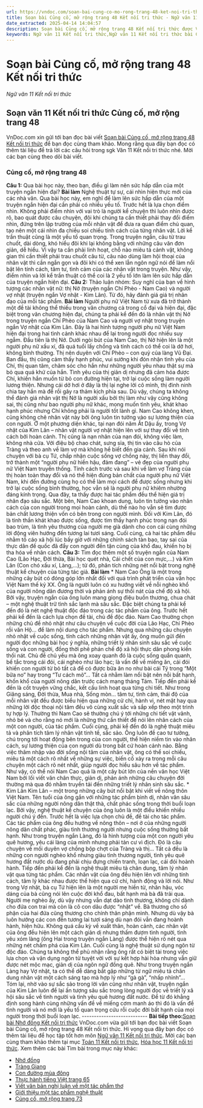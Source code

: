 ```yaml
---
url: https://vndoc.com/soan-bai-cung-co-mo-rong-trang-48-ket-noi-tri-thuc-297893
title: Soạn bài Củng cố, mở rộng trang 48 Kết nối tri thức - Ngữ văn 11 Kết nối tri thức - VnDoc.com
date_extracted: 2025-04-14 14:04:57
description: Soạn bài Củng cố, mở rộng trang 48 Kết nối tri thức được VnDoc.com tổng hợp và xin gửi tới bạn đọc cùng tham khảo. Hi vọng qua đây bạn đọc có thể học tập tốt hơn môn Văn 11 Kết nối tri thức nhé.
keywords: Ngữ văn 11 Kết nối tri thức,Ngữ văn 11 Kết nối tri thức bài Củng cố mở rộng trang 48,Soạn văn 11 Kết nối tri thức,văn 11 kết nối tri thức,soạn văn 11 kết nối tri thức với cuộc sống,ngữ văn 11 kết nối,Soạn bài Củng cố mở rộng trang 48 Kết nối tri thức,Soạn bài Củng cố mở rộng trang 48,Củng cố mở rộng trang 48,Soạn văn Củng cố mở rộng trang 48
---
```


# Soạn bài Củng cố, mở rộng trang 48 Kết nối tri thức
 _Ngữ văn 11 Kết nối tri thức_
## Soạn văn 11 Kết nối tri thức Củng cố, mở rộng trang 48
VnDoc.com xin gửi tới bạn đọc bài viết [Soạn bài Củng cố, mở rộng trang 48 Kết nối tri thức](<https://vndoc.com/soan-bai-cung-co-mo-rong-trang-48-ket-noi-tri-thuc-297893>) để bạn đọc cùng tham khảo. Mong rằng qua đây bạn đọc có thêm tài liệu để trả lời các câu hỏi trong sgk Văn 11 Kết nối tri thức nhé. Mời các bạn cùng theo dõi bài viết.
### Củng cố, mở rộng trang 48
**Câu 1:** Qua bài học này, theo bạn, điều gì làm nên sức hấp dẫn của một truyện ngắn hiện đại?
**Bài làm**
Nghệ thuật tự sự, cái nhìn hiện thực mới của các nhà văn. Qua bài học này, em nghĩ để làm lên sức hấp dẫn của một truyện ngắn hiện đại cần phải có nhiều yếu tố. Trước hết là lựa chọn điểm nhìn. Không phải điểm nhìn với vai trò là người kể chuyện thì luôn nhìn được rõ, bao quát được câu chuyện, đôi khi chúng ta cần thiết phải thay đổi điểm nhìn, đứng trên lập trường của mỗi nhân vật để đưa ra quan điểm chủ quan, tạo nên một cái nhìn đa chiều soi chiếu tính cách của từng nhân vật. Lời kể trần thuật cũng là một yếu tố quan trọng. Trong truyện ngắn, câu từ trau chuốt, dài dòng, khó hiểu đôi khi lại không bằng với những câu văn đơn giản, dễ hiểu. Vì vậy ta cần phải linh hoạt, chỗ nào miêu tả cảnh vật, không gian thì cần thiết phải trau chuốt câu từ, câu nào dùng làm hội thoại của nhân vật thì cần ngắn gọn và đôi khi có thể xen lẫn ngôn ngữ nói để làm nổi bật lên tính cách, tâm tư, tình cảm của các nhân vật trong truyện. Như vậy, điểm nhìn và lời kể trần thuật có thể coi là 2 yếu tố lớn làm lên sức hấp dẫn của truyện ngắn hiện đại.
**Câu 2:** Thảo luận nhóm: Suy nghĩ của bạn về hình tượng các nhân vật nữ: thị Nở \(truyện ngắn Chí Phèo - Nam Cao\) và người vợ nhặt \(truyện ngắn Vợ nhặt - Kim Lân\). Từ đó, hãy đánh giá giá trị nhân đạo của mỗi tác phẩm.
**Bài làm**
Người phụ nữ Việt Nam từ xưa đã trở thành một đề tài không thể thiếu trong văn chương cả trong cổ đại và hiện đại, đặc biệt trong văn chương hiện đại, chúng ta phải kể đến đó là nhân vật thị Nở trong truyện ngắn Chí Phèo của Nam Cao và người vợ nhặt trong truyện ngắn Vợ nhặt của Kim Lân. Đây là hai hình tượng người phụ nữ Việt Nam hiện đại trong hai tình cảnh khác nhau để lại trong người đọc nhiều suy ngẫm. Đầu tiên là thị Nở. Dưới ngòi bút của Nam Cao, thị Nở hiện lên là một người phụ nữ xấu xí, đã quá tuổi lấy chồng và tính cách có thể coi là dở hơi, không bình thường. Thị nên duyên với Chí Phèo – con quỷ của làng Vũ Đại. Ban đầu, thị cũng cảm thấy hạnh phúc, vui sướng khi đón nhận tình yêu của Chí, thị quan tâm, chăm sóc cho hắn như những người yêu nhau thật sự mà bỏ qua quá khứ của hắn. Tình yêu của thị giản dị nhưng đã cảm hóa được Chí, khiến hắn muốn từ bỏ con đường hiện tại, trở lại cuộc sống làm người lương thiện. Nhưng cái dở hơi ở đây là thị lại nghe lời cô mình, thị đinh ninh chia tay hắn mà để rồi gây ra thảm kịch phía sau. Dù vậy, chúng ta không thể đánh giá nhân vật thị Nở là người xấu bởi thị làm như vậy cũng không sai, thị cũng như bao người phụ nữ khác, mong muốn tình yêu, khát khao hạnh phúc nhưng Chí không phải là người tốt lành gì. Nam Cao không khen, cũng không chê nhân vật này bởi ông luôn tin tưởng vào sự lương thiện của con người. Ở một phương diện khác, tại nạn đói năm Ất Dậu ấy, trong Vợ nhặt của Kim Lân – nhân vật người vợ nhặt hiện lên với sự thay đổi về tính cách bởi hoàn cảnh. Thị cũng là nạn nhân của nạn đói, không việc làm, không nhà cửa. Với điệu bộ chao chát, sưng sỉa, thị tin vào câu hò của Tràng và theo anh về làm vợ mà không hề biết đến gia cảnh. Sau khi nói chuyện với bà cụ Tứ, chấp nhận cuộc sống vợ chồng này, thị liền thay đổi, trở thành một “người phụ nữ hiền hậu, đảm đang” – vẻ đẹp của người phụ nữ Việt Nam truyền thống. Tính cách trước và sau khi về làm vợ Tràng của thị hoàn toàn thay đổi và nó thể hiện đúng bản chất của người phụ nữ Việt Nam, khi đến đường cùng họ có thể làm mọi cách để được sống nhưng khi trở lại cuộc sống bình thường, học vẫn sẽ là người phụ nữ khiêm nhường đáng kính trọng. Qua đây, ta thấy được hai tác phẩm đều thể hiện giá trị nhân đạo sâu sắc. Một bên, Nam Cao khoan dung, luôn tin tưởng vào nhân cách của con người trong mọi hoàn cảnh, dù thế nào họ vẫn sẽ tìm được bản chất lương thiện vốn có bên trong con người mình. Đối với Kim Lân, đó là tinh thần khát khao được sống, được tìm thấy hạnh phúc trong nạn đói bao trùm, là tình yêu thương của người mẹ già dành cho con cái cùng những lời động viên hướng đến tương lai tươi sáng. Cuối cùng, cả hai tác phẩm đều nhằm tố cáo xã hội lúc bấy giờ với những chính sách tàn bạo, tay sai của thực dân đế quốc đã đẩy con người đến tận cùng của khổ đau, khiến họ bị tha hóa về nhân cách.
**Câu 3:** Tìm đọc thêm một số truyện ngắn của Nam Cao \(Lão Hạc, Đời thừa, Bài học quét nhà, Cái chết của con mực,...\) và Kim Lân \(Con chó xấu xí, Làng,...\); từ đó, phân tích những nét nổi bật trong nghệ thuật kể chuyện của từng tác giả.
**Bài làm**
\* Nam Cao
Ông là một trong những cây bút có đóng góp lớn nhất đối với quá trình phát triển của văn học Việt Nam thế kỷ XX. Ông là người luôn có xu hướng viết về nỗi nghèo khổ của người nông dân đương thời và phản ánh sự thối nát của chế độ xã hội. Bởi vậy, truyện ngắn của ông luôn mang giọng điệu buồn thương, chua chát – một nghệ thuật trữ tình sắc lạnh mà sâu sắc. Đặc biệt chúng ta phải kể đến đó là nét nghệ thuật độc đáo trong các tác phẩm của ông.
Trước hết phải kể đến là cách lựa chọn đề tài, chủ đề độc đáo. Nam Cao thường chọn những chủ đề nhỏ nhặt như câu chuyện về cuộc đời của Lão Hạc, Chí Phèo rồi văn Hộ… để làm nội dung cho tác phẩm. Nhưng qua những câu chuyện nhỏ nhặt về cuộc sống, tính cách những nhân vật ấy, ông muốn gửi đến người đọc những bài học ý nghĩa, những triết lý nhân sinh sâu sắc về cuộc sống và con người, đồng thời phê phán chế độ xã hội thực dân phong kiến thối nát. Chủ đề chủ yếu mà ông xoay quanh đó là cuộc sống quẩn quanh, bế tắc trong cái đói, cái nghèo như lão hạc; là vấn đề về miếng ăn, cái đói khiến con người từ bỏ tất cả để có được bữa ăn no như bài cái Tý trong “Một bữa no” hay trong “Tư cách mõ”… Tất cả nhằm làm nổi bật nên nỗi bất hạnh, khốn khổ của người nông dân trước cách mạng tháng Tám.
Tiếp đến phải kể đến là cốt truyện vững chắc, kết cấu linh hoạt qua từng chi tiết. Như trong Giăng sáng, Đời thừa, Mua nhà, Sống mòn… tâm tư, tình cảm, thái độ của mỗi nhân vật đều được biểu hiện qua những cử chỉ, hành vi, nét mặt hay qua những lời độc thoại nội tâm đều vô cùng xuất sắc và sắp xếp theo một trình tự hợp lý. Thường thì Nam Cao sẽ thường chú ý tới những chi tiết vặt vãnh, nhỏ bé và cho rằng nó mới là những thứ cần thiết để nói lên nhân cách của một con người, của tác phẩm.
Cuối cùng, phải kể đến đó là nghệ thuật miêu tả và phân tích tâm lý nhân vật tinh tế, sắc sảo. Ông luôn đề cao tư tưởng, chú trọng tới hoạt động bên trong của con người, thể hiện niềm tin vào nhân cách, sự lương thiện của con người dù trong bất cứ hoàn cảnh nào. Bằng việc thâm nhập vào đời sống nội tâm của nhân vật, ông có thể soi chiếu, miêu tả một cách rõ nhất về những sự việc, biến cố xảy ra trong mỗi câu chuyện một cách rõ nét nhất, giúp người đọc hiểu sâu hơn về tác phẩm.
Như vậy, có thể nói Nam Cao quả là một cây bút lớn của nền văn học Việt Nam bởi lối viết văn chân thực, giản dị, phản ánh những câu chuyện đời thường mà qua đó nhằm truyền tải đến những triết lý nhân sinh sâu sắc.
\* Kim Lân
Kim Lân – một trong những cây bút nổi bật khi viết về nông thôn Việt Nam. Tên tuổi của ông gắn với những tác phẩm bình dị, nhân văn sâu sắc của những người nông dân thật thà, chất phác sống trong thời buổi loạn lạc. Bởi vậy, nghệ thuật kể chuyện của ông luôn là một điều khiến nhiều người chú ý đến.
Trước hết là việc lựa chọn chủ đề, đề tài cho tác phẩm. Các tác phẩm của ông đều hướng về nông thôn – nơi ở của những người nông dân chất phác, giàu tình thương người nhưng cuộc sống thường bất hạnh. Như trong truyện ngắn Làng, đó là hình tượng của một con người yêu quê hương, yêu cái làng của mình nhưng phải tản cư vì địch. Đó là câu chuyện về mối duyên vợ chồng bộp chợt của Tràng và thị… Tất cả đều là những con người nghèo khổ nhưng giàu tình thương người, tình yêu quê hương đất nước dù đang phải chịu đựng chiến tranh, loạn lạc, cái đói hoành hành.
Tiếp đến phải kể đến là nghệ thuật miêu tả chân dung, tâm lý nhân vật qua từng tác phẩm. Các nhân vật của ông đều hiện lên với những tính cách, tâm lý khác nhau được thể hiện qua cử chỉ, hành động và lời nói. Như trong Vợ nhặt, bà cụ Tứ hiện lên là một người mẹ hiền từ, nhân hậu, vóc dáng của bà cũng nói lên cuộc đời khổ đau, bất hạnh mà bà đã trải qua. Người mẹ nghèo ấy, dù vậy nhưng vẫn dạt dào tình thương, không chỉ dành cho đứa con trai mà còn là cô con dâu được “nhặt” về. Bà thương cho số phận của hai đứa cũng thương cho chính thân phận mình. Nhưng dù vậy bà luôn hướng các con đến tương lai tươi sáng dù nạn đói vẫn đang hoành hành, hiện hữu. Không quá cầu kỳ về xuất thân, hoàn cảnh, các nhân vật của ông đều hiện lên một cách giản dị nhưng thấm đượm tình người, tình yêu xóm làng \(ông Hai trong truyện ngắn Làng\) được thể hiện rõ nét qua những nét chấm phá của Kim Lân.
Cuối cùng là nghệ thuật sử dụng ngôn từ độc đáo. Chúng ta không thể phủ nhận rằng ông rất có biệt tài trong việc lựa chọn và vận dụng ngôn từ tuyệt vời với sự kết hợp hài hòa nhưng vẫn giữ được nét mộc mạc, giản dị của ngôn ngữ đồng quê. Như trong truyện ngắn Làng hay Vợ nhặt, ta có thể dễ dàng bắt gặp những từ ngữ miêu tả chân dung nhân vật một cách sáng tạo mà hợp lý như “gà gà”, “nhấp nhỉnh”…
Tóm lại, nhờ vào sự sắc sảo trong lời văn cũng như nhân vật, truyện ngắn của Kim Lân luôn để lại ấn tượng sâu sắc trong lòng người đọc về triết lý xã hội sâu sắc về tình người và tình yêu quê hương đất nước. Để từ đó khẳng định song hành cùng những vấn đề về miếng cơm manh áo thì đó là vấn đề tình người và nó mới là yếu tố quan trọng cứu rỗi cuộc đời bất hạnh của mọi người trong thời buổi loạn lạc.
\---------------------------
**Bài tiếp theo:**[Soạn bài Nhớ đồng Kết nối tri thức](<https://vndoc.com/soan-bai-nho-dong-ket-noi-tri-thuc-297930>)
VnDoc.com vừa gửi tới bạn đọc bài viết Soạn bài Củng cố, mở rộng trang 48 Kết nối tri thức. Hi vọng qua đây bạn đọc có thêm tài liệu để học tập tốt hơn môn [Ngữ văn 11 Kết nối tri thức](<https://vndoc.com/ngu-van-11-ket-noi-tri-thuc>). Mời các bạn cùng tham khảo thêm tại mục [Toán 11 Kết nối tri thức](<https://vndoc.com/toan-11-ket-noi-tri-thuc>), [Hóa học 11 Kết nối tri thức](<https://vndoc.com/hoa-hoc-11-ket-noi-tri-thuc>).
Xem thêm các bài Tìm bài trong mục này khác:
  * [Nhớ đồng](</soan-bai-nho-dong-ket-noi-tri-thuc-297930>)
  * [Tràng Giang](</soan-bai-lop-11-trang-giang-104492>)
  * [Con đường mùa đông](</soan-bai-con-duong-mua-dong-ket-noi-tri-thuc-297936>)
  * [Thực hành tiếng Việt trang 65](</soan-bai-thuc-hanh-tieng-viet-trang-65-ket-noi-tri-thuc-297938>)
  * [Viết văn bản nghị luận về một tác phẩm thơ](</soan-bai-viet-van-ban-nghi-luan-ve-mot-tac-pham-tho-ket-noi-tri-thuc-297940>)
  * [Giới thiệu một tác phẩm nghệ thuật](</soan-bai-gioi-thieu-mot-tac-pham-nghe-thuat-ket-noi-tri-thuc-297943>)
  * [Củng cố, mở rộng trang 73](</soan-bai-cung-co-mo-rong-trang-73-ket-noi-tri-thuc-297945>)

